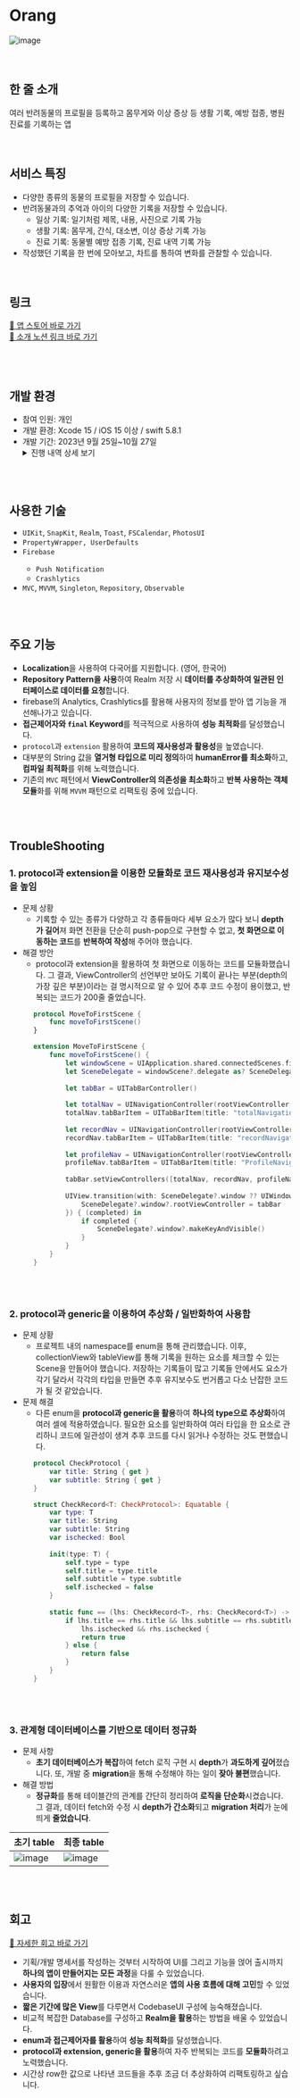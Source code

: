 # Orang
![image](https://github.com/andwecrawl/Orang/assets/120160532/11f884a9-c978-4a0b-85e6-34c3596f689a)
<br>
<br><br>
## 한 줄 소개
여러 반려동물의 프로필을 등록하고 몸무게와 이상 증상 등 생활 기록, 예방 접종, 병원 진료를 기록하는 앱
<br>
<br>
<br>
## 서비스 특징
- 다양한 종류의 동물의 프로필을 저장할 수 있습니다.
- 반려동물과의 추억과 아이의 다양한 기록을 저장할 수 있습니다.
	- 일상 기록: 일기처럼 제목, 내용, 사진으로 기록 가능
	- 생활 기록: 몸무게, 간식, 대소변, 이상 증상 기록 가능
	- 진료 기록: 동물별 예방 접종 기록, 진료 내역 기록 가능
- 작성했던 기록을 한 번에 모아보고, 차트를 통하여 변화를 관찰할 수 있습니다.
<br><br><br>
## 링크
[🔗 앱 스토어 바로 가기](https://apps.apple.com/kr/app/%EC%98%A4%EB%9E%91-%EC%98%A4%EB%8A%98%EB%8F%84-%EC%82%AC%EB%9E%91%ED%95%B4/id6470393264﻿)
<br>
[🔗 소개 노션 링크 바로 가기](https://www.notion.so/andwecrawl/Orang-c700c6ff259d4ebc943ed534ea6e143d?pvs=4)
<br>
<br><br><br>
## 개발 환경
<ul>
  <li>참여 인원: 개인</li>
  <li>개발 환경: Xcode 15 / iOS 15 이상 / swift 5.8.1</li>
  <li>개발 기간: 2023년 9월 25일~10월 27일</li>
<details>
<summary>진행 내역 상세 보기</summary>
<div markdown="1">
  <br>
  <table style="width:100%">
    <tr><th>진행 사항</th><th>진행 기간</th><th>세부 내역</th></tr>
    <tr><td>기획 및 디자인, 프로젝트 초기 세팅</td><td>23.09.25~23.10.01</td><td>이터레이션 내부 계획 수립, 기존 앱 분석, 프로젝트 내 데이터 구조화, 기초 UI 구성</td></tr>
    <tr><td>프로필 탭 구현, Realm 도입</td><td>23.10.02~23.10.08</td><td>프로필 화면 UI 및 기능 구성, Realm 도입 및 데이터 스키마 구상</td></tr>
    <tr><td>기록탭 구현 및 세부적인 기능 구현</td><td>23.10.09~23.10.15</td><td>DB 테이블 정규화, 기록 탭 뷰 구현</td></tr>
    <tr><td>모아보기 탭 구현, launchScreen Animation 구현, 버그 수정</td><td>23.10.16~23.10.22</td><td>FSCalendar 구현, 타이머를 이용한 animation 구현, 자잘한 버그 수정</td></tr>
    <tr><td>앱 출시 준비, 심사</td><td>23.10.22~23.10.24</td><td>목업 이미지 준비, 앱 설명 작성, 개인정보 처리방침 준비</td></tr>
    <tr><td>Reject 처리</td><td>23.10.25~23.10.27</td><td>설명 Notion 작성 및 버그 수정</td></tr></table></li></ul>
    
</div>
</details>
</ul>
<br><br>

## 사용한 기술
<ul><li><code>UIKit</code>, <code>SnapKit</code>, <code>Realm</code>, <code>Toast</code>, <code>FSCalendar</code>, <code>PhotosUI</code></li>
	<li><code>PropertyWrapper, UserDefaults</code></li>
    <li><code>Firebase</code></li>
  <ul>
    <li><code>Push Notification</code></li>
    <li><code>Crashlytics</code></li>
  </ul><li><code>MVC</code>, <code>MVVM</code>, <code>Singleton</code>, <code>Repository</code>, <code>Observable</code></li></ul></ul>
    <br><br>

## 주요 기능
- **Localization**을 사용하여 다국어를 지원합니다. (영어, 한국어)
- **Repository Pattern을 사용**하여 Realm 저장 시 **데이터를 추상화하여 일관된 인터페이스로 데이터를 요청**합니다.
- firebase의 Analytics, Crashlytics를 활용해 사용자의 정보를 받아 앱 기능을 개선해나가고 있습니다.
- **접근제어자와 `final` Keyword**를 적극적으로 사용하여 **성능 최적화**를 달성했습니다.
- `protocol`과 `extension` 활용하여 **코드의 재사용성과 활용성**을 높였습니다.
- 대부분의 String 값을 **열거형 타입으로 미리 정의**하여 **humanError를 최소화**하고, **컴파일 최적화**를 위해 노력했습니다.
- 기존의 `MVC` 패턴에서 **ViewController의 의존성을 최소화**하고 **반복 사용하는 객체 모듈**화를 위해 `MVVM` 패턴으로 리팩토링 중에 있습니다.

<br><br>

## TroubleShooting
### 1. protocol과 extension을 이용한 모듈화로 코드 재사용성과 유지보수성을 높임
- 문제 상황
    - 기록할 수 있는 종류가 다양하고 각 종류들마다 세부 요소가 많다 보니 **depth가 길어**져 화면 전환을 단순히 push-pop으로 구현할 수 없고, **첫 화면으로 이동하는 코드**를 **반복하여 작성**해 주어야 했습니다.
- 해결 방안
    - protocol과 extension을 활용하여 첫 화면으로 이동하는 코드를 모듈화했습니다. 그 결과, ViewController의 선언부만 보아도 기록이 끝나는 부분(depth의 가장 깊은 부분)이라는 걸 명시적으로 알 수 있어 추후 코드 수정이 용이했고, 반복되는 코드가 200줄 줄었습니다.
 

```swift
	  protocol MoveToFirstScene {
	      func moveToFirstScene()
	  }
```
```swift
	  extension MoveToFirstScene {
	      func moveToFirstScene() {
	          let windowScene = UIApplication.shared.connectedScenes.first as? UIWindowScene
	          let SceneDelegate = windowScene?.delegate as? SceneDelegate
	          
	          let tabBar = UITabBarController()
	          
	          let totalNav = UINavigationController(rootViewController: TotalViewController())
	          totalNav.tabBarItem = UITabBarItem(title: "totalNavigationTitle".localized(), image: Design.image.totalVC, tag: 0)
	          
	          let recordNav = UINavigationController(rootViewController: RecordViewController())
	          recordNav.tabBarItem = UITabBarItem(title: "recordNavigationTitle".localized(), image: Design.image.recordVC, tag: 1)
	          
	          let profileNav = UINavigationController(rootViewController: ProfileViewController())
	          profileNav.tabBarItem = UITabBarItem(title: "ProfileNavigationTitle".localized(), image: Design.image.profileVC, tag: 2)
	          
	          tabBar.setViewControllers([totalNav, recordNav, profileNav], animated: true)
	          
	          UIView.transition(with: SceneDelegate?.window ?? UIWindow(), duration: 0.3, options: .transitionCrossDissolve, animations: {
	              SceneDelegate?.window?.rootViewController = tabBar
	          }) { (completed) in
	              if completed {
	                  SceneDelegate?.window?.makeKeyAndVisible()
	              }
	          }
	      }
	  }
```
<br><br>
### 2. protocol과 generic을 이용하여 추상화 / 일반화하여 사용함
- 문제 상황
	- 프로젝트 내의 namespace를 enum을 통해 관리했습니다. 이후, collectionView와 tableView를 통해 기록을 원하는 요소를 체크할 수 있는 Scene을 만들어야 했습니다. 저장하는 기록들이 많고 기록들 안에서도 요소가 각기 달라서 각각의 타입을 만들면 추후 유지보수도 번거롭고 다소 난잡한 코드가 될 것 같았습니다.
- 문제 해결
	- 다른 enum을 **protocol과 generic을 활용**하여 **하나의 type으로 추상화**하여 여러 셀에 적용하였습니다. 필요한 요소를 일반화하여 여러 타입을 한 요소로 관리하니 코드에 일관성이 생겨 추후 코드를 다시 읽거나 수정하는 것도 편했습니다.
```swift
	  protocol CheckProtocol {
	      var title: String { get }
	      var subtitle: String { get }
	  }
```
```swift
	  struct CheckRecord<T: CheckProtocol>: Equatable {
	      var type: T
	      var title: String
	      var subtitle: String
	      var ischecked: Bool
	      
	      init(type: T) {
	          self.type = type
	          self.title = type.title
	          self.subtitle = type.subtitle
	          self.ischecked = false
	      }
	      
	      static func == (lhs: CheckRecord<T>, rhs: CheckRecord<T>) -> Bool {
	          if lhs.title == rhs.title && lhs.subtitle == rhs.subtitle &&
	              lhs.ischecked && rhs.ischecked {
	              return true
	          } else {
	              return false
	          }
	      }
	  }
```
<br><br>
### 3. 관계형 데이터베이스를 기반으로 데이터 정규화
- 문제 사항
	- **초기 데이터베이스가 복잡**하여 fetch 로직 구현 시 **depth**가 **과도하게 깊어**졌습니다. 또, 개발 중 **migration**을 통해 수정해야 하는 일이 **잦아 불편**했습니다.
- 해결 방법
	- **정규화**를 통해 테이블간의 관계를 간단히 정리하여 **로직을 단순화**시켰습니다. 그 결과, 데이터 fetch와 수정 시 **depth가 간소화**되고 **migration 처리**가 눈에 띄게 **줄었습니다**.

| 초기 table | 최종 table |
| ------ | ------ |
![image](https://github.com/andwecrawl/Orang/assets/120160532/559e585f-1218-4147-a82d-4809ccd5be13) |![image](https://github.com/andwecrawl/Orang/assets/120160532/03912fad-c905-4eba-8fc3-94e78bb7f5a7)


<br><br>

## 회고
[🔗 자세한 회고 바로 가기](https://dk308c.tistory.com/50)
- 기획/개발 명세서를 작성하는 것부터 시작하여 UI를 그리고 기능을 얹어 출시까지 **하나의 앱이 만들어지는 모든 과정**을 다룰 수 있었습니다.
- **사용자의 입장**에서 원활한 이용과 자연스러운 **앱의 사용 흐름에 대해 고민**할 수 있었습니다.
- **짧은 기간에 많은 View**를 다루면서 CodebaseUI 구성에 능숙해졌습니다.
- 비교적 복잡한 Database를 구성하고 **Realm을 활용**하는 방법을 배울 수 있었습니다.
- **enum과 접근제어자를 활용**하여 **성능 최적화**를 달성했습니다.
- **protocol과 extension, generic을 활용**하여 자주 반복되는 코드를 **모듈화**하려고 노력했습니다.
- 시간상 row한 값으로 나타낸 코드들을 추후 조금 더 추상화하여 리팩토링하고 싶습니다.
<br><br><br>
